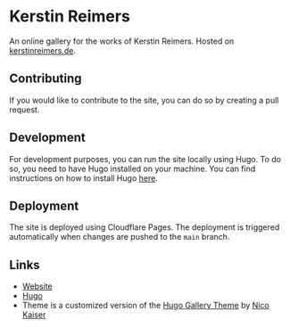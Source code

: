 # Kerstin Reimers

An online gallery for the works of Kerstin Reimers. Hosted on [kerstinreimers.de](https://kerstinreimers.de).

## Contributing

If you would like to contribute to the site, you can do so by creating a pull request.

## Development

For development purposes, you can run the site locally using Hugo. To do so, you need to have Hugo installed on your machine. You can find instructions on how to install Hugo [here](https://gohugo.io/documentation/).

## Deployment

The site is deployed using Cloudflare Pages. The deployment is triggered automatically when changes are pushed to the `main` branch.

## Links

- [Website](https://kerstinreimers.de)
- [Hugo](https://gohugo.io)
- Theme is a customized version of the [Hugo Gallery Theme](https://github.com/nicokaiser/hugo-theme-gallery) by [Nico Kaiser](https://github.com/nicokaiser)
